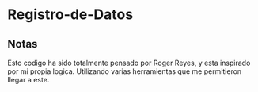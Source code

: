 # Registro-de-Datos

## Notas 

Esto codigo ha sido totalmente pensado por Roger Reyes, y esta inspirado por mi propia logica. Utilizando varias herramientas que me permitieron llegar a este.
